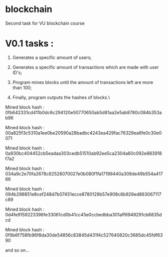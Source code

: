 # blockchain
Second task for VU blockchain course

# V0.1 tasks : 

1. Generates a specific amount of users;

2. Generates a specific amount of transactions which are made with user ID's;

3. Program mines blocks until the amount of transactions left are more than 100; 

4. Finally, program outputs the hashes of blocks.\

Mined block hash : 0fb642331cd411b0dc6c294120e50770650ab5d81aa2e5ab8780c084b353ab96

Mined block hash : 00a825f3c5310a1ee0be20590a28badbc4243ea429fac76329ea6fe0c30e0071

Mined block hash : 0a930bc404452cb5eadaa303cedb51510ab92ee5ca2304a60c092e883918f7a2

Mined block hash : 034a9c2e70fa2678c82528070027e0b080f1fa17198440a308de49b554a41766

Mined block hash : 094b298851e8cef248d7b07451ecce8780129b57e908c6b926ed863067117c89

Mined block hash : 0d4fe9159223396fe33061cd0b41cc45e0ccbedbba301aff6949291cb6835dcd

Mined block hash : 0f9b6f758fb96f8da30de54856c83845d431f4c527640820c3685dc45fdf6390

and so on...
